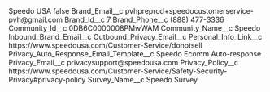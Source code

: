 <?xml version="1.0" encoding="UTF-8"?>
<CustomMetadata xmlns="http://soap.sforce.com/2006/04/metadata" xmlns:xsi="http://www.w3.org/2001/XMLSchema-instance" xmlns:xsd="http://www.w3.org/2001/XMLSchema">
    <label>Speedo USA</label>
    <protected>false</protected>
    <values>
        <field>Brand_Email__c</field>
        <value xsi:type="xsd:string">pvhpreprod+speedocustomerservice-pvh@gmail.com</value>
    </values>
    <values>
        <field>Brand_Id__c</field>
        <value xsi:type="xsd:string">7</value>
    </values>
    <values>
        <field>Brand_Phone__c</field>
        <value xsi:type="xsd:string">(888) 477-3336</value>
    </values>
    <values>
        <field>Community_Id__c</field>
        <value xsi:type="xsd:string">0DB6C0000008PMwWAM</value>
    </values>
    <values>
        <field>Community_Name__c</field>
        <value xsi:type="xsd:string">Speedo</value>
    </values>
    <values>
        <field>Inbound_Brand_Email__c</field>
        <value xsi:nil="true"/>
    </values>
    <values>
        <field>Outbound_Privacy_Email__c</field>
        <value xsi:nil="true"/>
    </values>
    <values>
        <field>Personal_Info_Link__c</field>
        <value xsi:type="xsd:string">https://www.speedousa.com/Customer-Service/donotsell</value>
    </values>
    <values>
        <field>Privacy_Auto_Response_Email_Template__c</field>
        <value xsi:type="xsd:string">Speedo Ecomm Auto-response</value>
    </values>
    <values>
        <field>Privacy_Email__c</field>
        <value xsi:type="xsd:string">privacysupport@speedousa.com</value>
    </values>
    <values>
        <field>Privacy_Policy__c</field>
        <value xsi:type="xsd:string">https://www.speedousa.com/Customer-Service/Safety-Security-Privacy#privacy-policy</value>
    </values>
    <values>
        <field>Survey_Name__c</field>
        <value xsi:type="xsd:string">Speedo Survey</value>
    </values>
</CustomMetadata>
